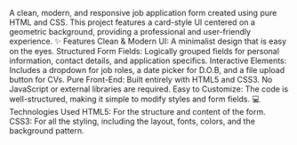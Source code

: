 A clean, modern, and responsive job application form created using pure HTML and CSS. This project features a card-style UI centered on a geometric background, providing a professional and user-friendly experience.
✨ Features
Clean & Modern UI: A minimalist design that is easy on the eyes.
Structured Form Fields: Logically grouped fields for personal information, contact details, and application specifics.
Interactive Elements: Includes a dropdown for job roles, a date picker for D.O.B, and a file upload button for CVs.
Pure Front-End: Built entirely with HTML5 and CSS3. No JavaScript or external libraries are required.
Easy to Customize: The code is well-structured, making it simple to modify styles and form fields.
💻 Technologies Used
HTML5: For the structure and content of the form.
CSS3: For all the styling, including the layout, fonts, colors, and the background pattern.
